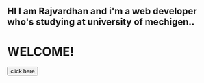 ## HI I am Rajvardhan and i'm a web developer who's studying at university of mechigen.. 
 <h1> WELCOME! </h1>


<html>
<head> 
  
  </head>
  <body>
  <button> click here </button> 
 </body>
 </html>
  

